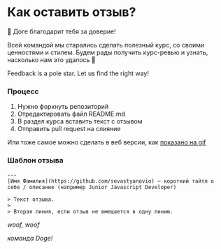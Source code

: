# Как оставить отзыв?
:dog: Доге благодарит тебя за доверие! 

Всей командой мы старались сделать полезный курс, со своими ценностями и стилем. Будем рады получить курс-ревью и узнать, насколько нам это удалось 🙂

Feedback is a pole star. Let us find the right way!

### Процесс
1) Нужно форкнуть репозиторий
2) Отредактировать файл README.md
3) В раздел курса вставить текст с отзывом
4) Отправить pull request на слияние

Или тоже самое можно сделать в веб версии, как [показано на gif](https://i.imgur.com/1PRKgKE.gif)

### Шаблон отзыва

```
---
[Имя Фамилия](https://github.com/sevastyanovio) – короткий тайтл о себе / описание (например Junior Javascript Developer)

> Текст отзыва. 
>
> Вторая линия, если отзыв не вмещается в одну линию.
```


_woof, woof_

_команда Doge!_
